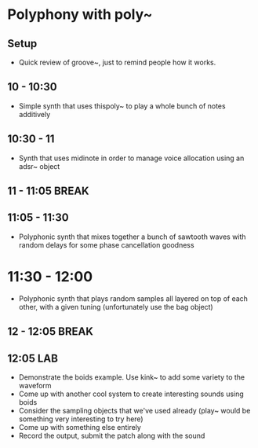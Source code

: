 # Polyphony with poly~

## Setup
- Quick review of groove~, just to remind people how it works.

## 10 - 10:30
- Simple synth that uses thispoly~ to play a whole bunch of notes additively

## 10:30 - 11
- Synth that uses midinote in order to manage voice allocation using an adsr~ object

## 11 - 11:05 BREAK

## 11:05 - 11:30
- Polyphonic synth that mixes together a bunch of sawtooth waves with random delays for some phase cancellation goodness

# 11:30 - 12:00
- Polyphonic synth that plays random samples all layered on top of each other, with a given tuning (unfortunately use the bag object)

## 12 - 12:05 BREAK

## 12:05 LAB
- Demonstrate the boids example. Use kink~ to add some variety to the waveform
- Come up with another cool system to create interesting sounds using boids
- Consider the sampling objects that we've used already (play~ would be something very interesting to try here)
- Come up with something else entirely
- Record the output, submit the patch along with the sound